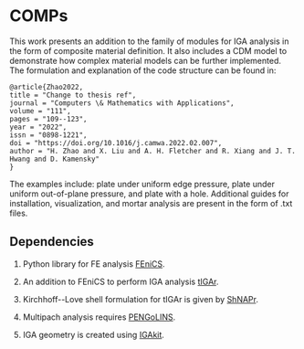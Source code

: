 # COMPs

This work presents an addition to the family of modules for IGA analysis in the form of composite material definition. It also includes a CDM model to demonstrate how complex material models can be further implemented. The formulation and explanation of the code structure can be found in:

```
@article{Zhao2022,
title = "Change to thesis ref",
journal = "Computers \& Mathematics with Applications",
volume = "111",
pages = "109--123",
year = "2022",
issn = "0898-1221",
doi = "https://doi.org/10.1016/j.camwa.2022.02.007",
author = "H. Zhao and X. Liu and A. H. Fletcher and R. Xiang and J. T. Hwang and D. Kamensky"
}
```
The examples include: plate under uniform edge pressure, plate under uniform out-of-plane pressure, and plate with a hole. Additional guides for installation, visualization, and mortar analysis are present in the form of .txt files.

## Dependencies 
1. Python library for FE analysis [FEniCS](https://fenicsproject.org/).

3. An addition to FEniCS to perform IGA analysis [tIGAr](https://github.com/david-kamensky/tIGAr).

4. Kirchhoff--Love shell formulation for tIGAr is given by [ShNAPr](https://github.com/david-kamensky/ShNAPr).

5. Multipach analysis requires [PENGoLINS](https://github.com/hanzhao2020/PENGoLINS).

6. IGA geometry is created using [IGAkit](https://github.com/dalcinl/igakit).





